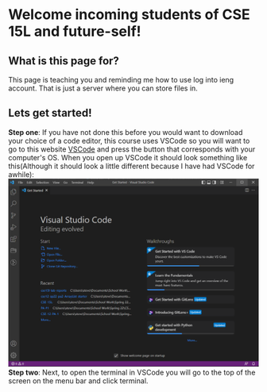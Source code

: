 # Welcome incoming students of CSE 15L and future-self!

## What is this page for?
This page is teaching you and reminding me how to use log into ieng account. That is just a server where you can store files in.

## Lets get started!

**Step one**: If you have not done this before you would want to download your choice of a code editor, this course uses VSCode so you will want to go to this website [VSCode](https://code.visualstudio.com/download) and press the button that corresponds with your computer's OS.
When you open up VSCode it should look something like this(Although it should look a little different because I have had VSCode for awhile):
![Picture](image_2022-04-09_140834.png)
**Step two**: Next, to open the terminal in VSCode you will go to the top of the screen on the menu bar and click terminal. 

